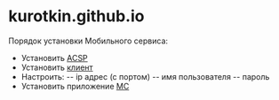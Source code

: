 # kurotkin.github.io
Порядок установки Мобильного сервиса:
- Установить [ACSP](http://ng-repo.cryptopro.ru/ng-client-installer/offline/android/acsp/ACSP.apk)
- Установить [клиент](http://ng-repo.cryptopro.ru/ng-client-installer/offline/android/_latest/ACSPVPN.apk)
- Настроить:
  -- ip адрес (с портом)
  -- имя пользователя
  -- пароль
- Установить приложение [МС](http://192.168.0.5:8080/msms.apk)
